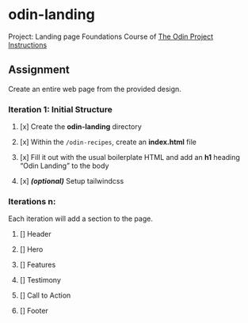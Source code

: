 # odin-landing

Project: Landing page
Foundations Course of [The Odin Project](https://theodinproject.com)  
[Instructions](https://theodinproject.com/lessons/foundations-landing-page)

## Assignment

Create an entire web page from the provided design.

### Iteration 1: Initial Structure

1. [x] Create the **odin-landing** directory

1. [x] Within the `/odin-recipes`, create an **index.html** file

1. [x] Fill it out with the usual boilerplate HTML and add an **h1** heading “Odin Landing” to the body

1. [x] **_(optional)_** Setup tailwindcss

### Iterations n:

Each iteration will add a section to the page.

1. [] Header

1. [] Hero

1. [] Features

1. [] Testimony

1. [] Call to Action

1. [] Footer
